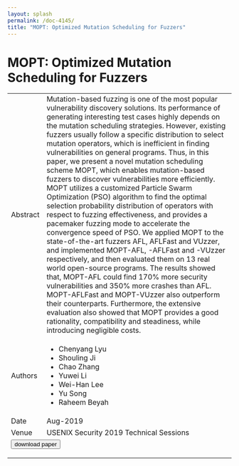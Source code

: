 ```yaml
---
layout: splash
permalink: /doc-4145/
title: "MOPT: Optimized Mutation Scheduling for Fuzzers"
---
```


# MOPT: Optimized Mutation Scheduling for Fuzzers

<table>
    <tbody>
    <tr>
        <td>Abstract</td>
        <td>Mutation-based fuzzing is one of the most popular vulnerability discovery solutions. Its performance of generating interesting test cases highly depends on the mutation scheduling strategies. However, existing fuzzers usually follow a specific distribution to select mutation operators, which is inefficient in finding vulnerabilities on general programs. Thus, in this paper, we present a novel mutation scheduling scheme MOPT, which enables mutation-based fuzzers to discover vulnerabilities more efficiently. MOPT utilizes a customized Particle Swarm Optimization (PSO) algorithm to find the optimal selection probability distribution of operators with respect to fuzzing effectiveness, and provides a pacemaker fuzzing mode to accelerate the convergence speed of PSO. We applied MOPT to the state-of-the-art fuzzers AFL, AFLFast and VUzzer, and implemented MOPT-AFL, -AFLFast and -VUzzer respectively, and then evaluated them on 13 real world open-source programs. The results showed that, MOPT-AFL could find 170% more security vulnerabilities and 350% more crashes than AFL. MOPT-AFLFast and MOPT-VUzzer also outperform their counterparts. Furthermore, the extensive evaluation also showed that MOPT provides a good rationality, compatibility and steadiness, while introducing negligible costs.</td>
    </tr>
    <tr>
        <td>Authors</td>
        <td>
            <ul>
                <li>Chenyang Lyu</li>
                <li>Shouling Ji</li>
                <li>Chao Zhang</li>
                <li>Yuwei Li</li>
                <li>Wei-Han Lee</li>
                <li>Yu Song</li>
                <li>Raheem Beyah</li>
            </ul>
        </td>
    </tr>
    <tr>
        <td>Date</td>
        <td>Aug-2019</td>
    </tr>
    <tr>
        <td>Venue</td>
        <td>USENIX Security 2019 Technical Sessions</td>
    </tr>
        <tr>
            <td colspan="2">
                <form method="get" action="https://dais-ita.org/sites/default/files/3522.pdf">
                    <button type="submit">download paper</button>
                </form>
            </td>
        </tr>
    </tbody>
</table>
